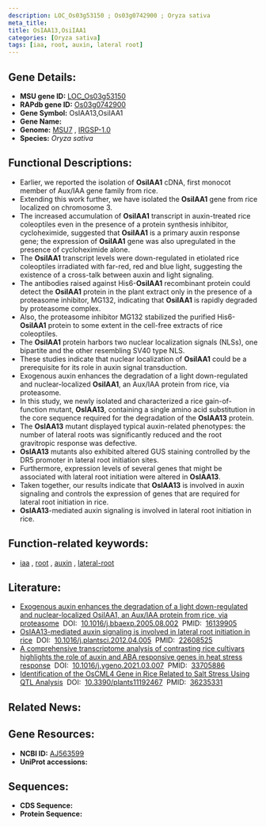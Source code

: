 ```yaml
---
description: LOC_Os03g53150 ; Os03g0742900 ; Oryza sativa
meta_title:
title: OsIAA13,OsiIAA1
categories: [Oryza sativa]
tags: [iaa, root, auxin, lateral root]
---
```


## Gene Details:
- **MSU gene ID:** [LOC_Os03g53150](http://rice.uga.edu/cgi-bin/ORF_infopage.cgi?orf=LOC_Os03g53150)  
- **RAPdb gene ID:** [Os03g0742900](https://rapdb.dna.affrc.go.jp/locus/?name=Os03g0742900)  
- **Gene Symbol:** OsIAA13,OsiIAA1
- **Gene Name:**
- **Genome:**  [MSU7](http://rice.uga.edu/)&nbsp;,&nbsp;[IRGSP-1.0](https://rapdb.dna.affrc.go.jp/download/irgsp1.html)
- **Species:** *Oryza sativa*

## Functional Descriptions:
   - Earlier, we reported the isolation of **OsiIAA1** cDNA, first monocot member of Aux/IAA gene family from rice.
   - Extending this work further, we have isolated the **OsiIAA1** gene from rice localized on chromosome 3.
   - The increased accumulation of **OsiIAA1** transcript in auxin-treated rice coleoptiles even in the presence of a protein synthesis inhibitor, cycloheximide, suggested that **OsiIAA1** is a primary auxin response gene; the expression of **OsiIAA1** gene was also upregulated in the presence of cycloheximide alone.
   - The **OsiIAA1** transcript levels were down-regulated in etiolated rice coleoptiles irradiated with far-red, red and blue light, suggesting the existence of a cross-talk between auxin and light signaling.
   - The antibodies raised against His6-**OsiIAA1** recombinant protein could detect the **OsiIAA1** protein in the plant extract only in the presence of a proteasome inhibitor, MG132, indicating that **OsiIAA1** is rapidly degraded by proteasome complex.
   - Also, the proteasome inhibitor MG132 stabilized the purified His6-**OsiIAA1** protein to some extent in the cell-free extracts of rice coleoptiles.
   - The **OsiIAA1** protein harbors two nuclear localization signals (NLSs), one bipartite and the other resembling SV40 type NLS.
   - These studies indicate that nuclear localization of **OsiIAA1** could be a prerequisite for its role in auxin signal transduction.
   - Exogenous auxin enhances the degradation of a light down-regulated and nuclear-localized **OsiIAA1**, an Aux/IAA protein from rice, via proteasome.
   - In this study, we newly isolated and characterized a rice gain-of-function mutant, **OsIAA13**, containing a single amino acid substitution in the core sequence required for the degradation of the **OsIAA13** protein.
   - The **OsIAA13** mutant displayed typical auxin-related phenotypes: the number of lateral roots was significantly reduced and the root gravitropic response was defective.
   - **OsIAA13** mutants also exhibited altered GUS staining controlled by the DR5 promoter in lateral root initiation sites.
   - Furthermore, expression levels of several genes that might be associated with lateral root initiation were altered in **OsIAA13**.
   - Taken together, our results indicate that **OsIAA13** is involved in auxin signaling and controls the expression of genes that are required for lateral root initiation in rice.
   - **OsIAA13**-mediated auxin signaling is involved in lateral root initiation in rice.

## Function-related keywords:
   - [iaa](/tags/iaa/)&nbsp;,&nbsp;[root](/tags/root/)&nbsp;,&nbsp;[auxin](/tags/auxin/)&nbsp;,&nbsp;[lateral-root](/tags/lateral-root/)

## Literature:
   - [Exogenous auxin enhances the degradation of a light down-regulated and nuclear-localized OsiIAA1, an Aux/IAA protein from rice, via proteasome](https://www.doi.org/10.1016/j.bbaexp.2005.08.002)&nbsp;&nbsp;DOI:&nbsp;&nbsp;[10.1016/j.bbaexp.2005.08.002](https://www.doi.org/10.1016/j.bbaexp.2005.08.002)&nbsp;&nbsp;PMID:&nbsp;&nbsp;[16139905](https://pubmed.ncbi.nlm.nih.gov/16139905/)
   - [OsIAA13-mediated auxin signaling is involved in lateral root initiation in rice](https://www.doi.org/10.1016/j.plantsci.2012.04.005)&nbsp;&nbsp;DOI:&nbsp;&nbsp;[10.1016/j.plantsci.2012.04.005](https://www.doi.org/10.1016/j.plantsci.2012.04.005)&nbsp;&nbsp;PMID:&nbsp;&nbsp;[22608525](https://pubmed.ncbi.nlm.nih.gov/22608525/)
   - [A comprehensive transcriptome analysis of contrasting rice cultivars highlights the role of auxin and ABA responsive genes in heat stress response](https://www.doi.org/10.1016/j.ygeno.2021.03.007)&nbsp;&nbsp;DOI:&nbsp;&nbsp;[10.1016/j.ygeno.2021.03.007](https://www.doi.org/10.1016/j.ygeno.2021.03.007)&nbsp;&nbsp;PMID:&nbsp;&nbsp;[33705886](https://pubmed.ncbi.nlm.nih.gov/33705886/)
   - [Identification of the OsCML4 Gene in Rice Related to Salt Stress Using QTL Analysis](https://www.doi.org/10.3390/plants11192467)&nbsp;&nbsp;DOI:&nbsp;&nbsp;[10.3390/plants11192467](https://www.doi.org/10.3390/plants11192467)&nbsp;&nbsp;PMID:&nbsp;&nbsp;[36235331](https://pubmed.ncbi.nlm.nih.gov/36235331/)

## Related News:

## Gene Resources:
- **NCBI ID:**  [AJ563599](http://www.ncbi.nlm.nih.gov/nuccore/AJ563599)
- **UniProt accessions:** [](https://www.uniprot.org/uniprotkb//entry)

## Sequences:
- **CDS Sequence:**
- **Protein Sequence:**

